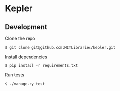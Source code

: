 # Kepler

## Development

Clone the repo

```
$ git clone git@github.com:MITLibraries/kepler.git
```

Install dependencies

```
$ pip install -r requirements.txt
```

Run tests

```
$ ./manage.py test
```
